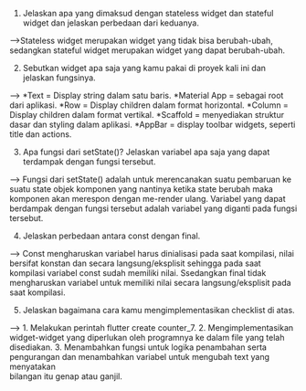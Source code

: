  1. Jelaskan apa yang dimaksud dengan stateless widget dan stateful widget dan jelaskan perbedaan dari keduanya.

 -->Stateless widget merupakan widget yang tidak bisa berubah-ubah, sedangkan stateful widget merupakan widget
 yang dapat berubah-ubah.

 2. Sebutkan widget apa saja yang kamu pakai di proyek kali ini dan jelaskan fungsinya.

 --> *Text = Display string dalam satu baris.
     *Material App = sebagai root dari aplikasi.
     *Row = Display children dalam format horizontal.
     *Column = Display children dalam format vertikal.
     *Scaffold = menyediakan struktur dasar dan styling dalam aplikasi.
     *AppBar = display toolbar widgets, seperti title dan actions.
     
 3. Apa fungsi dari setState()? Jelaskan variabel apa saja yang dapat terdampak dengan fungsi tersebut.

 --> Fungsi dari setState() adalah untuk merencanakan suatu pembaruan ke suatu state objek komponen yang nantinya ketika state berubah maka komponen akan merespon dengan me-render ulang. Variabel yang dapat berdampak dengan fungsi tersebut adalah variabel yang diganti pada fungsi tersebut.

 4. Jelaskan perbedaan antara const dengan final.

 --> Const mengharuskan variabel harus dinialisasi pada saat kompilasi, nilai bersifat konstan dan secara langsung/eksplisit sehingga pada saat kompilasi variabel const sudah memiliki nilai. Ssedangkan final tidak mengharuskan variabel untuk memiliki nilai secara langsung/eksplisit pada saat kompilasi.

 5. Jelaskan bagaimana cara kamu mengimplementasikan checklist di atas.

 --> 1.  Melakukan perintah flutter create counter_7.
     2.  Mengimplementasikan widget-widget yang diperlukan oleh programnya ke dalam file yang telah disediakan.
     3.  Menambahkan fungsi untuk logika penambahan serta pengurangan dan menambahkan variabel untuk mengubah text yang menyatakan  
         bilangan itu genap atau ganjil.